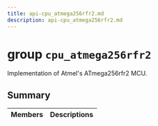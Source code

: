 ```yaml
---
title: api-cpu_atmega256rfr2.md
description: api-cpu_atmega256rfr2.md
---
```

# group `cpu_atmega256rfr2` 

Implementation of Atmel's ATmega256rfr2 MCU.

## Summary

 Members                        | Descriptions                                
--------------------------------|---------------------------------------------

